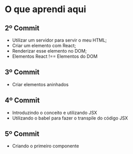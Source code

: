 # O que aprendi aqui
## 2º Commit
 - Utilizar um servidor para servir o meu HTML;
 - Criar um elemento com React;
 - Renderizar esse elemento no DOM;
 - Elementos React !== Elementos do DOM
## 3º Commit
 - Criar elementos aninhados

## 4º Commit 
 - Introduzindo o conceito e utilizando JSX
 - Utilizando o babel para fazer o transpile do código JSX

## 5º Commit
 - Criando o primeiro componente